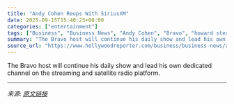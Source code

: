 ```yaml
---
title: "Andy Cohen Reups With SiriusXM"
date: 2025-09-15T15:40:23+08:00
categories: ["entertainment"]
tags: ["Business", "Business News", "Andy Cohen", "Bravo", "howard stern", "siriusxm"]
summary: "The Bravo host will continue his daily show and lead his own dedicated channel on the streaming and satellite radio platform."
source_url: "https://www.hollywoodreporter.com/business/business-news/andy-cohen-siriusxm-show-renewed-1236371676/"
---
```


The Bravo host will continue his daily show and lead his own dedicated channel on the streaming and satellite radio platform.

---

*来源: [原文链接](https://www.hollywoodreporter.com/business/business-news/andy-cohen-siriusxm-show-renewed-1236371676/)*
